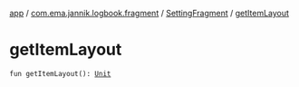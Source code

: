 [app](../../index.md) / [com.ema.jannik.logbook.fragment](../index.md) / [SettingFragment](index.md) / [getItemLayout](./get-item-layout.md)

# getItemLayout

`fun getItemLayout(): `[`Unit`](https://kotlinlang.org/api/latest/jvm/stdlib/kotlin/-unit/index.html)